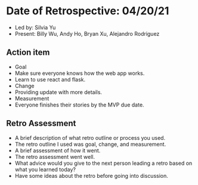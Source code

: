 # Date of Retrospective: 04/20/21

* Led by: Silvia Yu
* Present: Billy Wu, Andy Ho, Bryan Xu, Alejandro Rodriguez

## Action item

* Goal
* Make sure everyone knows how the web app works. 
* Learn to use react and flask.
* Change
* Providing update with more details.
* Measurement
* Everyone finishes their stories by the MVP due date.

## Retro Assessment

* A brief description of what retro outline or process you used.
* The retro outline I used was goal, change, and measurement.
* A brief assessment of how it went.
* The retro assessment went well.
* What advice would you give to the next person leading a retro based on what you learned today?
* Have some ideas about the retro before going into discussion.
 
